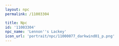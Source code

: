 ```yaml
---
layout: npc
permalink: /11003304

title: Npc
id: '11003304'
npc_name: 'Lennon''s Lackey'
icon_url: 'portrait/npc/11000077_darkwind01_p.png'
---
```

